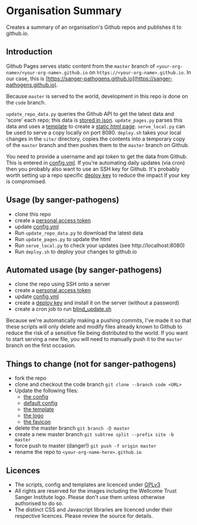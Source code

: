 # Organisation Summary

Creates a summary of an organisation's Github repos and
publishes it to github.io.

## Introduction

Github Pages serves static content from the `master` branch of
`<your-org-name>/<your-org-name>.github.io` on `https://<your-org-name>.github.io`.
In our case, this is [https://sanger-pathogens.github.io](https://sanger-pathogens.github.io).

Because `master` is served to the world, development in this repo is done on the `code` branch.

`update_repo_data.py` queries the Github API to get the latest data and 'score'
each repo; this data is [stored in json](site/data/all.json).
`update_pages.py` parses this data and uses a [template](templates/index.html) to
create a [static html page](site/index.html).
`serve_local.py` can be used to serve a copy locally on port 8080.
`deploy.sh` takes your local changes in the `site/` directory, copies the contents
into a temporary copy of the `master` branch and then pushes them to the `master`
branch on Github.

You need to provide a username and api token to get the data from Github.  This is
entered in [config.yml](config.yml).  If you're automating daily updates (via cron)
then you probably also want to use an SSH key for Github.  It's probably worth setting
up a repo specific [deploy key](https://developer.github.com/guides/managing-deploy-keys/#deploy-keys)
to reduce the impact if your key is compromised.

## Usage (by sanger-pathogens)

- clone this repo
- create a [personal access token](https://github.com/settings/tokens)
- update [config.yml](config.yml)
- Run `update_repo_data.py` to download the latest data
- Run `update_pages.py` to update the html		
- Run `serve_local.py` to check your updates (see http://localhost:8080)
- Run `deploy.sh` to deploy your changes to github.io

## Automated usage (by sanger-pathogens)

- clone the repo using SSH onto a server
- create a [personal access token](https://github.com/settings/tokens)
- update [config.yml](config.yml)
- create a [deploy key](https://developer.github.com/guides/managing-deploy-keys/#deploy-keys) and install it on the server (without a password)
- create a cron job to run [blind_update.sh](./scripts/blind_update.sh)

Because we're automatically making a pushing commits, I've made it so that these scripts will
only delete and modify files already known to Github to reduce the risk of a sensitive file
being distributed to the world.  If you want to start serving a new file, you will need to
manually push it to the `master` branch on the first occasion.

## Things to change (not for sanger-pathogens)

- fork the repo
- clone and checkout the code branch `git clone --branch code <URL>`
- Update the following files:
  - [the config](config.yml)
  - [default config](config/)
  - [the template](templates/index.html)
  - [the logo](site/assets/img/logo.png)
  - [the favicon](site/favicon.ico)
- delete the master branch `git branch -D master`
- create a new master branch `git subtree split --prefix site -b master`
- force push to master (danger!) `git push -f origin master`
- rename the repo to `<your-org-name-here>.github.io`

## Licences

- The scripts, config and templates are licenced under [GPLv3](licences/GPL-LICENCE)
- All rights are reserved for the images including the Wellcome Trust Sanger Institute logo.  Please don't use them unless otherwise authorised to do so.
- The distinct CSS and Javascript libraries are licenced under their respective licences.  Please review the source for details.
